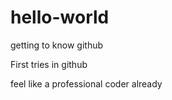 # hello-world
getting to know github

First tries in github

feel like a professional coder already
